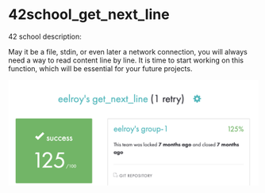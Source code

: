 # 42school_get_next_line

42 school description:

May it be a file, stdin, or even later a network connection, you will always need a way to read content line by line. It is time to start working on this function, which will be essential for your future projects.



![This is an image](https://github.com/d-vasily/42school_get_next_line/blob/main/score.png)
